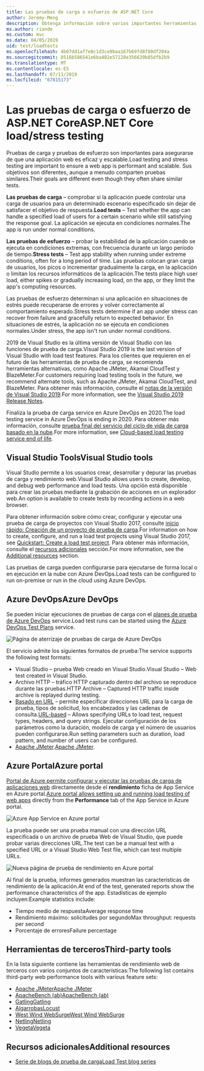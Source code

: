 ```yaml
---
title: Las pruebas de carga o esfuerzo de ASP.NET Core
author: Jeremy-Meng
description: Obtenga información sobre varios importantes herramientas y enfoques de pruebas de carga y las aplicaciones ASP.NET Core de prueba de carga.
ms.author: riande
ms.custom: mvc
ms.date: 04/05/2019
uid: test/loadtests
ms.openlocfilehash: 4b07dd1af7e0c1d3ce9baa167b69fd8f80df204a
ms.sourcegitcommit: 8516b586541e6ba402e57228e356639b85dfb2b9
ms.translationtype: MT
ms.contentlocale: es-ES
ms.lasthandoff: 07/11/2019
ms.locfileid: "67815173"
---
```

# <a name="aspnet-core-loadstress-testing"></a><span data-ttu-id="15b1d-103">Las pruebas de carga o esfuerzo de ASP.NET Core</span><span class="sxs-lookup"><span data-stu-id="15b1d-103">ASP.NET Core load/stress testing</span></span>

<span data-ttu-id="15b1d-104">Pruebas de carga y pruebas de esfuerzo son importantes para asegurarse de que una aplicación web es eficaz y escalable.</span><span class="sxs-lookup"><span data-stu-id="15b1d-104">Load testing and stress testing are important to ensure a web app is performant and scalable.</span></span> <span data-ttu-id="15b1d-105">Sus objetivos son diferentes, aunque a menudo comparten pruebas similares.</span><span class="sxs-lookup"><span data-stu-id="15b1d-105">Their goals are different even though they often share similar tests.</span></span>

<span data-ttu-id="15b1d-106">**Las pruebas de carga** &ndash; comprobar si la aplicación puede controlar una carga de usuarios para un determinado escenario especificado sin dejar de satisfacer el objetivo de respuesta.</span><span class="sxs-lookup"><span data-stu-id="15b1d-106">**Load tests** &ndash; Test whether the app can handle a specified load of users for a certain scenario while still satisfying the response goal.</span></span> <span data-ttu-id="15b1d-107">La aplicación se ejecuta en condiciones normales.</span><span class="sxs-lookup"><span data-stu-id="15b1d-107">The app is run under normal conditions.</span></span>

<span data-ttu-id="15b1d-108">**Las pruebas de esfuerzo** &ndash; probar la estabilidad de la aplicación cuando se ejecuta en condiciones extremas, con frecuencia durante un largo período de tiempo.</span><span class="sxs-lookup"><span data-stu-id="15b1d-108">**Stress tests** &ndash; Test app stability when running under extreme conditions, often for a long period of time.</span></span> <span data-ttu-id="15b1d-109">Las pruebas colocan gran carga de usuarios, los picos o incrementar gradualmente la carga, en la aplicación o limitan los recursos informáticos de la aplicación.</span><span class="sxs-lookup"><span data-stu-id="15b1d-109">The tests place high user load, either spikes or gradually increasing load, on the app, or they limit the app's computing resources.</span></span>

<span data-ttu-id="15b1d-110">Las pruebas de esfuerzo determinan si una aplicación en situaciones de estrés puede recuperarse de errores y volver correctamente al comportamiento esperado.</span><span class="sxs-lookup"><span data-stu-id="15b1d-110">Stress tests determine if an app under stress can recover from failure and gracefully return to expected behavior.</span></span> <span data-ttu-id="15b1d-111">En situaciones de estrés, la aplicación no se ejecuta en condiciones normales.</span><span class="sxs-lookup"><span data-stu-id="15b1d-111">Under stress, the app isn't run under normal conditions.</span></span>

<span data-ttu-id="15b1d-112">2019 de Visual Studio es la última versión de Visual Studio con las funciones de prueba de carga.</span><span class="sxs-lookup"><span data-stu-id="15b1d-112">Visual Studio 2019 is the last version of Visual Studio with load test features.</span></span> <span data-ttu-id="15b1d-113">Para los clientes que requieren en el futuro de las herramientas de prueba de carga, se recomienda herramientas alternativas, como Apache JMeter, Akamai CloudTest y BlazeMeter.</span><span class="sxs-lookup"><span data-stu-id="15b1d-113">For customers requiring load testing tools in the future, we recommend alternate tools, such as Apache JMeter, Akamai CloudTest, and BlazeMeter.</span></span> <span data-ttu-id="15b1d-114">Para obtener más información, consulte el [notas de la versión de Visual Studio 2019](/visualstudio/releases/2019/release-notes-v16.0#test-tools).</span><span class="sxs-lookup"><span data-stu-id="15b1d-114">For more information, see the [Visual Studio 2019 Release Notes](/visualstudio/releases/2019/release-notes-v16.0#test-tools).</span></span>

<span data-ttu-id="15b1d-115">Finaliza la prueba de carga service en Azure DevOps en 2020.</span><span class="sxs-lookup"><span data-stu-id="15b1d-115">The load testing service in Azure DevOps is ending in 2020.</span></span> <span data-ttu-id="15b1d-116">Para obtener más información, consulte [prueba final del servicio del ciclo de vida de carga basado en la nube](https://devblogs.microsoft.com/devops/cloud-based-load-testing-service-eol/).</span><span class="sxs-lookup"><span data-stu-id="15b1d-116">For more information, see [Cloud-based load testing service end of life](https://devblogs.microsoft.com/devops/cloud-based-load-testing-service-eol/).</span></span>

## <a name="visual-studio-tools"></a><span data-ttu-id="15b1d-117">Visual Studio Tools</span><span class="sxs-lookup"><span data-stu-id="15b1d-117">Visual Studio tools</span></span>

<span data-ttu-id="15b1d-118">Visual Studio permite a los usuarios crear, desarrollar y depurar las pruebas de carga y rendimiento web.</span><span class="sxs-lookup"><span data-stu-id="15b1d-118">Visual Studio allows users to create, develop, and debug web performance and load tests.</span></span> <span data-ttu-id="15b1d-119">Una opción está disponible para crear las pruebas mediante la grabación de acciones en un explorador web.</span><span class="sxs-lookup"><span data-stu-id="15b1d-119">An option is available to create tests by recording actions in a web browser.</span></span>

<span data-ttu-id="15b1d-120">Para obtener información sobre cómo crear, configurar y ejecutar una prueba de carga de proyectos con Visual Studio 2017, consulte [inicio rápido: Creación de un proyecto de prueba de carga](/visualstudio/test/quickstart-create-a-load-test-project?view=vs-2017).</span><span class="sxs-lookup"><span data-stu-id="15b1d-120">For information on how to create, configure, and run a load test projects using Visual Studio 2017, see [Quickstart: Create a load test project](/visualstudio/test/quickstart-create-a-load-test-project?view=vs-2017).</span></span> <span data-ttu-id="15b1d-121">Para obtener más información, consulte el [recursos adicionales](#additional-resources) sección.</span><span class="sxs-lookup"><span data-stu-id="15b1d-121">For more information, see the [Additional resources](#additional-resources) section.</span></span>

<span data-ttu-id="15b1d-122">Las pruebas de carga pueden configurarse para ejecutarse de forma local o en ejecución en la nube con Azure DevOps.</span><span class="sxs-lookup"><span data-stu-id="15b1d-122">Load tests can be configured to run on-premise or run in the cloud using Azure DevOps.</span></span>

## <a name="azure-devops"></a><span data-ttu-id="15b1d-123">Azure DevOps</span><span class="sxs-lookup"><span data-stu-id="15b1d-123">Azure DevOps</span></span>

<span data-ttu-id="15b1d-124">Se pueden iniciar ejecuciones de pruebas de carga con el [planes de prueba de Azure DevOps](/azure/devops/test/load-test/index?view=vsts) service.</span><span class="sxs-lookup"><span data-stu-id="15b1d-124">Load test runs can be started using the [Azure DevOps Test Plans](/azure/devops/test/load-test/index?view=vsts) service.</span></span>

![Página de aterrizaje de pruebas de carga de Azure DevOps](./load-tests/_static/azure-devops-load-test.png)

<span data-ttu-id="15b1d-126">El servicio admite los siguientes formatos de prueba:</span><span class="sxs-lookup"><span data-stu-id="15b1d-126">The service supports the following test formats:</span></span>

* <span data-ttu-id="15b1d-127">Visual Studio &ndash; prueba Web creado en Visual Studio.</span><span class="sxs-lookup"><span data-stu-id="15b1d-127">Visual Studio &ndash; Web test created in Visual Studio.</span></span>
* <span data-ttu-id="15b1d-128">Archivo HTTP &ndash; tráfico HTTP capturado dentro del archivo se reproduce durante las pruebas.</span><span class="sxs-lookup"><span data-stu-id="15b1d-128">HTTP Archive &ndash; Captured HTTP traffic inside archive is replayed during testing.</span></span>
* <span data-ttu-id="15b1d-129">[Basado en URL](/azure/devops/test/load-test/get-started-simple-cloud-load-test?view=vsts) &ndash; permite especificar direcciones URL para la carga de prueba, tipos de solicitud, los encabezados y las cadenas de consulta.</span><span class="sxs-lookup"><span data-stu-id="15b1d-129">[URL-based](/azure/devops/test/load-test/get-started-simple-cloud-load-test?view=vsts) &ndash; Allows specifying URLs to load test, request types, headers, and query strings.</span></span> <span data-ttu-id="15b1d-130">Ejecutar configuración de los parámetros como la duración, modelo de carga y el número de usuarios pueden configurarse.</span><span class="sxs-lookup"><span data-stu-id="15b1d-130">Run setting parameters such as duration, load pattern, and number of users can be configured.</span></span>
* <span data-ttu-id="15b1d-131">[Apache JMeter](https://jmeter.apache.org/).</span><span class="sxs-lookup"><span data-stu-id="15b1d-131">[Apache JMeter](https://jmeter.apache.org/).</span></span>

## <a name="azure-portal"></a><span data-ttu-id="15b1d-132">Azure Portal</span><span class="sxs-lookup"><span data-stu-id="15b1d-132">Azure portal</span></span>

<span data-ttu-id="15b1d-133">[Portal de Azure permite configurar y ejecutar las pruebas de carga de aplicaciones web](/azure/devops/test/load-test/app-service-web-app-performance-test?view=vsts) directamente desde el **rendimiento** ficha de App Service en Azure portal.</span><span class="sxs-lookup"><span data-stu-id="15b1d-133">[Azure portal allows setting up and running load testing of web apps](/azure/devops/test/load-test/app-service-web-app-performance-test?view=vsts) directly from the **Performance** tab of the App Service in Azure portal.</span></span>

![Azure App Service en Azure portal](./load-tests/_static/azure-appservice-perf-test.png)

<span data-ttu-id="15b1d-135">La prueba puede ser una prueba manual con una dirección URL especificada o un archivo de prueba Web de Visual Studio, que puede probar varias direcciones URL.</span><span class="sxs-lookup"><span data-stu-id="15b1d-135">The test can be a manual test with a specified URL or a Visual Studio Web Test file, which can test multiple URLs.</span></span>

![Nueva página de prueba de rendimiento en Azure portal](./load-tests/_static/azure-appservice-perf-test-config.png)

<span data-ttu-id="15b1d-137">Al final de la prueba, informes generados muestran las características de rendimiento de la aplicación.</span><span class="sxs-lookup"><span data-stu-id="15b1d-137">At end of the test, generated reports show the performance characteristics of the app.</span></span> <span data-ttu-id="15b1d-138">Estadísticas de ejemplo incluyen:</span><span class="sxs-lookup"><span data-stu-id="15b1d-138">Example statistics include:</span></span>

* <span data-ttu-id="15b1d-139">Tiempo medio de respuesta</span><span class="sxs-lookup"><span data-stu-id="15b1d-139">Average response time</span></span>
* <span data-ttu-id="15b1d-140">Rendimiento máximo: solicitudes por segundo</span><span class="sxs-lookup"><span data-stu-id="15b1d-140">Max throughput: requests per second</span></span>
* <span data-ttu-id="15b1d-141">Porcentaje de errores</span><span class="sxs-lookup"><span data-stu-id="15b1d-141">Failure percentage</span></span>

## <a name="third-party-tools"></a><span data-ttu-id="15b1d-142">Herramientas de terceros</span><span class="sxs-lookup"><span data-stu-id="15b1d-142">Third-party tools</span></span>

<span data-ttu-id="15b1d-143">En la lista siguiente contiene las herramientas de rendimiento web de terceros con varios conjuntos de características:</span><span class="sxs-lookup"><span data-stu-id="15b1d-143">The following list contains third-party web performance tools with various feature sets:</span></span>

* [<span data-ttu-id="15b1d-144">Apache JMeter</span><span class="sxs-lookup"><span data-stu-id="15b1d-144">Apache JMeter</span></span>](https://jmeter.apache.org/)
* [<span data-ttu-id="15b1d-145">ApacheBench (ab)</span><span class="sxs-lookup"><span data-stu-id="15b1d-145">ApacheBench (ab)</span></span>](https://httpd.apache.org/docs/2.4/programs/ab.html)
* [<span data-ttu-id="15b1d-146">Gatling</span><span class="sxs-lookup"><span data-stu-id="15b1d-146">Gatling</span></span>](https://gatling.io/)
* [<span data-ttu-id="15b1d-147">Algarrobas</span><span class="sxs-lookup"><span data-stu-id="15b1d-147">Locust</span></span>](https://locust.io/)
* [<span data-ttu-id="15b1d-148">West Wind WebSurge</span><span class="sxs-lookup"><span data-stu-id="15b1d-148">West Wind WebSurge</span></span>](https://websurge.west-wind.com/)
* [<span data-ttu-id="15b1d-149">Netling</span><span class="sxs-lookup"><span data-stu-id="15b1d-149">Netling</span></span>](https://github.com/hallatore/Netling)
* [<span data-ttu-id="15b1d-150">Vegeta</span><span class="sxs-lookup"><span data-stu-id="15b1d-150">Vegeta</span></span>](https://github.com/tsenart/vegeta)

## <a name="additional-resources"></a><span data-ttu-id="15b1d-151">Recursos adicionales</span><span class="sxs-lookup"><span data-stu-id="15b1d-151">Additional resources</span></span>

* [<span data-ttu-id="15b1d-152">Serie de blogs de prueba de carga</span><span class="sxs-lookup"><span data-stu-id="15b1d-152">Load Test blog series</span></span>](https://blogs.msdn.microsoft.com/charles_sterling/2015/06/01/load-test-series-part-i-creating-web-performance-tests-for-a-load-test/)

